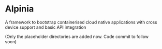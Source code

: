 # Alpinia
A framework to bootstrap containerised cloud native applications with cross device support and basic API integration

(Only the placeholder directories are added now. Code commit to follow soon)
